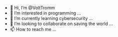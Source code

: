 - 👋 Hi, I’m @VoltTromm
- 👀 I’m interested in programming ...
- 🌱 I’m currently learning cybersecurity ...
- 💞️ I’m looking to collaborate on saving the world ...
- 📫 How to reach me  ...

<!---
VoltTromm/VoltTromm is a ✨ special ✨ repository because its `README.md` (this file) appears on your GitHub profile.
You can click the Preview link to take a look at your changes.
--->

